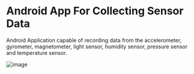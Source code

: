 # Android App For Collecting Sensor Data

Android Application capable of recording data from the accelerometer, gyrometer, magnetometer, light sensor, humidity sensor, pressure sensor and temperature sensor. 

![image](https://github.com/sanchezgrsa/Android-App-For-Collecting-Sensor-Data/blob/main/Images/Img1.png=250x250)
